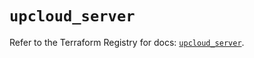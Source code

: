 # `upcloud_server`

Refer to the Terraform Registry for docs: [`upcloud_server`](https://registry.terraform.io/providers/upcloudltd/upcloud/5.20.1/docs/resources/server).
